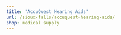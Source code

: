 ```yaml
---
title: "AccuQuest Hearing Aids"
url: /sioux-falls/accuquest-hearing-aids/
shop: medical supply
---
```

